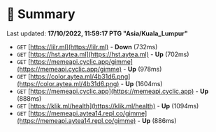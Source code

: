# 📖 Summary
Last updated: **17/10/2022, 11:59:17 PTG "Asia/Kuala_Lumpur"**

- `GET` [https://lilr.ml](https://lilr.ml) - **Down** (732ms)
- `GET` [https://hst.aytea.ml](https://hst.aytea.ml) - **Up** (702ms)
- `GET` [https://memeapi.cyclic.app/gimme](https://memeapi.cyclic.app/gimme) - **Up** (978ms)
- `GET` [https://color.aytea.ml/4b31d6.png](https://color.aytea.ml/4b31d6.png) - **Up** (1604ms)
- `GET` [https://memeapi.cyclic.app](https://memeapi.cyclic.app) - **Up** (888ms)
- `GET` [https://klik.ml/health](https://klik.ml/health) - **Up** (1094ms)
- `GET` [https://memeapi.aytea14.repl.co/gimme](https://memeapi.aytea14.repl.co/gimme) - **Up** (886ms)
